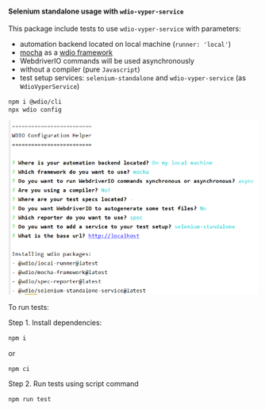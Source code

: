 #### Selenium standalone usage with `wdio-vyper-service`

This package include tests to use `wdio-vyper-service` with parameters:
- automation backend located on local machine (`runner: 'local'`)
- [mocha](https://mochajs.org/) as a [wdio framework](https://webdriver.io/docs/frameworks.html#using-mocha)
- WebdriverIO commands will be used asynchronously
- without a compiler (pure `Javascript`)
- test setup services: `selenium-standalone` and `wdio-vyper-service` (as `WdioVyperService`)


```shell script
npm i @wdio/cli
npx wdio config
```
![WDIO configuration helper steps](./wdioConfigurationHelper.PNG)

To run tests:

Step 1. Install dependencies:
```bash
npm i
```
or 
```bash
npm ci
```

Step 2. Run tests using script command
```bash
npm run test
```